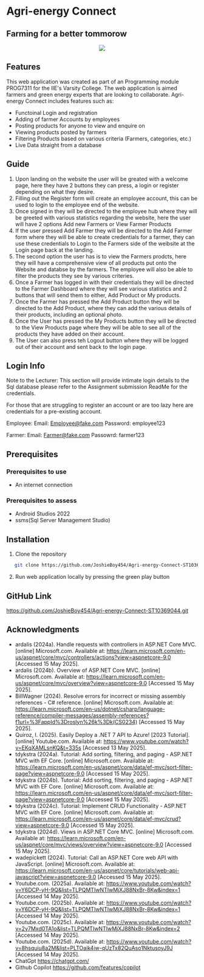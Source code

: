 # Agri-energy Connect

## Farming for a better tommorow

<p align= "center">
<img src="https://github.com/user-attachments/assets/25f16296-30e7-45fd-b465-291257655e6c">
</p>

## Features

This web application  was created as part of an  Programming module PROG7311 for the IIE's Varsity College. The web application is aimed farmers and green energy experts that are looking to collaborate. Agri-energy Connect includes features such as:

* Functoinal Login and registration
* Adding of farmer Accounts by employees
* Posting products for anyone to view and enquire on
* Viewing products posted by farmers
* Filtering Products based on various criteria (Farmers, categories, etc.)
* Live Data straight from a database

## Guide

1. Upon landing on the website the user will be greated with a welcome page, here they have 2 buttons they can press, a login or register depending on what they desire.
2. Filling out the Register form will create an employee account, this can be used to login to the employee end of the website.
3. Once signed in they will be directed to  the employee hub where they will be greeted with various statistics regarding the website, here the user will have 2 options Add new Farmers or View Farmer Products
4. If the user pressed Add Farmer they will be directed to the Add Farmer form where they will be able to create credentials for a farmer, they can use these credentials to Login to the Farmers side of the weibsite at the Login page back at the landing.
5. The second option the user has is to view the Farmers prodcts, here they will have a comprehensive view of all products put onto the Website and databse by the farmers. The employee will also be able to filter the products they see by various criteries.
6. Once a Farmer has logged in with their credentials they will be directed to the Farmer Dashboard where they will see various statistics and 2 buttons that will send them to either, Add Product or My products.
7. Once the Farmer has pressed the Add Product button they will be directed to the Add Product, where they can add the various details of their products, including an optional photo.
8. Once the User has pressed the My Products button they will be directed to the View Products page where they will be able to see all of the products they have added on their account.
9. The User can also press teh Logout button where they will be logged out of their account and sent back to the login page.

## Login Info

Note to the Lecturer:
This section will provide intimate login details to the Sql database please refer to the Assignment submission ReadMe for the credentials.

For those that are struggling to register an account or are too lazy here are  credentials for a pre-existing account.

Employee:
Email: Employee@fake.com
Password: employee123

Farmer:
Email: Farmer@fake.com
Passowrd: farmer123

## Prerequisites
### Prerequisites to use

* An internet connection

### Prerequisites to assess

* Android Studios 2022
* ssms(Sql Server Management Studio)

## Installation

1. Clone the repository
```bash
   git clone https://github.com/JoshieBoy454/Agri-energy-Connect-ST10369044.git
```

2. Run web application locally by pressing the green play button

## GitHub Link

https://github.com/JoshieBoy454/Agri-energy-Connect-ST10369044.git

## Acknowledgments 

*	ardalis (2024a). Handle requests with controllers in ASP.NET Core MVC. [online] Microsoft.com. Available at: https://learn.microsoft.com/en-us/aspnet/core/mvc/controllers/actions?view=aspnetcore-9.0 [Accessed 15 May 2025].
*	ardalis (2024b). Overview of ASP.NET Core MVC. [online] Microsoft.com. Available at: https://learn.microsoft.com/en-us/aspnet/core/mvc/overview?view=aspnetcore-9.0 [Accessed 15 May 2025].
*	BillWagner (2024). Resolve errors for incorrect or missing assembly references - C# reference. [online] Microsoft.com. Available at: https://learn.microsoft.com/en-us/dotnet/csharp/language-reference/compiler-messages/assembly-references?f1url=%3FappId%3Droslyn%26k%3Dk(CS0234) [Accessed 15 May 2025].
*	Quiroz, I. (2025). Easily Deploy a .NET 7 API to Azure! [2023 Tutorial]. [online] Youtube.com. Available at: https://www.youtube.com/watch?v=EKqXAMLsnKQ&t=335s [Accessed 13 May 2025].
*	tdykstra (2024a). Tutorial: Add sorting, filtering, and paging - ASP.NET MVC with EF Core. [online] Microsoft.com. Available at: https://learn.microsoft.com/en-us/aspnet/core/data/ef-mvc/sort-filter-page?view=aspnetcore-9.0 [Accessed 15 May 2025].
*	tdykstra (2024b). Tutorial: Add sorting, filtering, and paging - ASP.NET MVC with EF Core. [online] Microsoft.com. Available at: https://learn.microsoft.com/en-us/aspnet/core/data/ef-mvc/sort-filter-page?view=aspnetcore-9.0 [Accessed 15 May 2025].
*	tdykstra (2024c). Tutorial: Implement CRUD Functionality - ASP.NET MVC with EF Core. [online] Microsoft.com. Available at: https://learn.microsoft.com/en-us/aspnet/core/data/ef-mvc/crud?view=aspnetcore-9.0 [Accessed 15 May 2025].
*	tdykstra (2024d). Views in ASP.NET Core MVC. [online] Microsoft.com. Available at: https://learn.microsoft.com/en-us/aspnet/core/mvc/views/overview?view=aspnetcore-9.0 [Accessed 15 May 2025].
*	wadepickett (2024). Tutorial: Call an ASP.NET Core web API with JavaScript. [online] Microsoft.com. Available at: https://learn.microsoft.com/en-us/aspnet/core/tutorials/web-api-javascript?view=aspnetcore-9.0 [Accessed 15 May 2025].
*	Youtube.com. (2025a). Available at: https://www.youtube.com/watch?v=Y6DCP-yH-9Q&list=TLPQMTIwNTIwMjXJ88NxBr-8Kw&index=1 [Accessed 14 May 2025].
*	Youtube.com. (2025b). Available at: https://www.youtube.com/watch?v=Y6DCP-yH-9Q&list=TLPQMTIwNTIwMjXJ88NxBr-8Kw&index=1 [Accessed 14 May 2025].
*	Youtube.com. (2025c). Available at: https://www.youtube.com/watch?v=2y7Mxd0TA1o&list=TLPQMTIwNTIwMjXJ88NxBr-8Kw&index=2 [Accessed 14 May 2025].
*	Youtube.com. (2025d). Available at: https://www.youtube.com/watch?v=8hsquiu8a2M&list=PLTOaik4iw-qUzTx82QuAso1NktusoyJ9J [Accessed 14 May 2025].
*	ChatGpt https://chatgpt.com/
*	Github Copilot https://github.com/features/copilot

